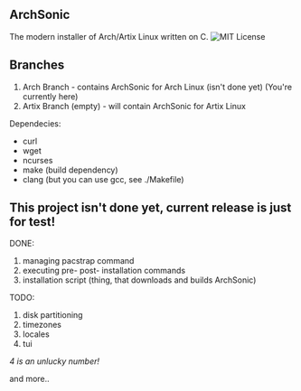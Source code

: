 ## ArchSonic

The modern installer of Arch/Artix Linux written on C.
![MIT License](LICENSE)

## Branches

1. Arch Branch - contains ArchSonic for Arch Linux (isn't done yet) (You're currently here)
2. Artix Branch (empty) - will contain ArchSonic for Artix Linux

Dependecies:
- curl
- wget
- ncurses
- make (build dependency)
- clang (but you can use gcc, see ./Makefile)

## This project isn't done yet, current release is just for test!

DONE:

1. managing pacstrap command
2. executing pre- post- installation commands
3. installation script (thing, that downloads and builds ArchSonic)

TODO:

1. disk partitioning
2. timezones
3. locales
5. tui

*4 is an unlucky number!*

and more..
